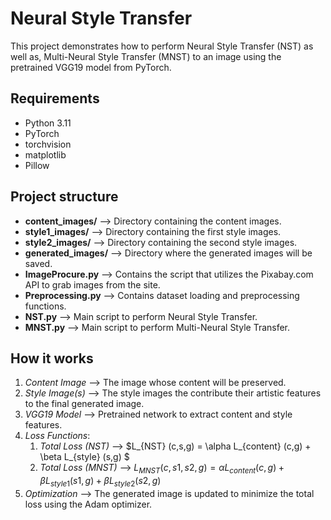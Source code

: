 # Neural Style Transfer

This project demonstrates how to perform Neural Style Transfer (NST) as well as, Multi-Neural Style Transfer (MNST) to an image using the pretrained VGG19 model from PyTorch.

## Requirements
* Python 3.11
* PyTorch
* torchvision
* matplotlib
* Pillow

## Project structure
* **content_images/** --> Directory containing the content images.
* **style1_images/** --> Directory containing the first style images.
* **style2_images/** --> Directory containing the second style images.
* **generated_images/** --> Directory where the generated images will be saved.
* **ImageProcure.py** --> Contains the script that utilizes the Pixabay.com API to grab images from the site.
* **Preprocessing.py** --> Contains dataset loading and preprocessing functions.
* **NST.py** --> Main script to perform Neural Style Transfer.
* **MNST.py** --> Main script to perform Multi-Neural Style Transfer.

## How it works
1. *Content Image* --> The image whose content will be preserved.
2. *Style Image(s)* --> The style images the contribute their artistic features to the final generated image.
3. *VGG19 Model* --> Pretrained network to extract content and style features.
4. *Loss Functions*:
   1. *Total Loss (NST)* --> $L_{NST} (c,s,g) = \alpha L_{content} (c,g) + \beta L_{style} (s,g) $
   2. *Total Loss (MNST)* --> $L_{MNST} (c,s1,s2,g) = \alpha L_{content} (c,g) + \beta L_{style1} (s1,g) + \beta L_{style2} (s2,g)$
5. *Optimization* --> The generated image is updated to minimize the total loss using the Adam optimizer.
